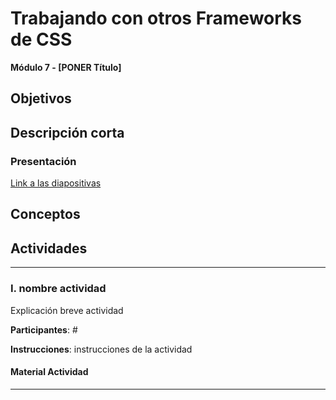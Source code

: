 # Trabajando con otros Frameworks de CSS

**Módulo 7 - [PONER Título]**

## Objetivos

## Descripción corta

### Presentación

[Link a las diapositivas](https://drive.google.com/open?id=1ZvA5MrPhcivdfvgdDMIAcDDGzSIJoriYdXOkVXgNT5A)

## Conceptos

## Actividades

---

### I. nombre actividad

Explicación breve actividad

**Participantes**: #

**Instrucciones**: instrucciones de la actividad

#### Material Actividad

---
